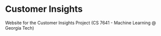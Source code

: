 # Customer Insights
Website for the Customer Insights Project (CS 7641 - Machine Learning @ Georgia Tech)
